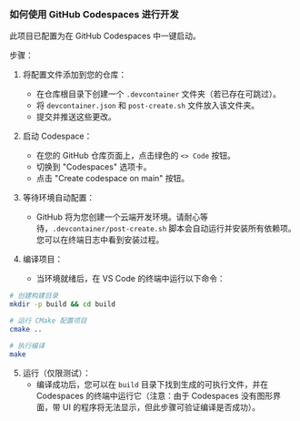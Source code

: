### 如何使用 GitHub Codespaces 进行开发

此项目已配置为在 GitHub Codespaces 中一键启动。

步骤：

1. 将配置文件添加到您的仓库：
   - 在仓库根目录下创建一个 `.devcontainer` 文件夹（若已存在可跳过）。
   - 将 `devcontainer.json` 和 `post-create.sh` 文件放入该文件夹。
   - 提交并推送这些更改。

2. 启动 Codespace：
   - 在您的 GitHub 仓库页面上，点击绿色的 `<> Code` 按钮。
   - 切换到 "Codespaces" 选项卡。
   - 点击 "Create codespace on main" 按钮。

3. 等待环境自动配置：
   - GitHub 将为您创建一个云端开发环境。请耐心等待，`.devcontainer/post-create.sh` 脚本会自动运行并安装所有依赖项。您可以在终端日志中看到安装过程。

4. 编译项目：
   - 当环境就绪后，在 VS Code 的终端中运行以下命令：

```bash
# 创建构建目录
mkdir -p build && cd build

# 运行 CMake 配置项目
cmake ..

# 执行编译
make
```

5. 运行（仅限测试）：
   - 编译成功后，您可以在 `build` 目录下找到生成的可执行文件，并在 Codespaces 的终端中运行它（注意：由于 Codespaces 没有图形界面，带 UI 的程序将无法显示，但此步骤可验证编译是否成功）。
